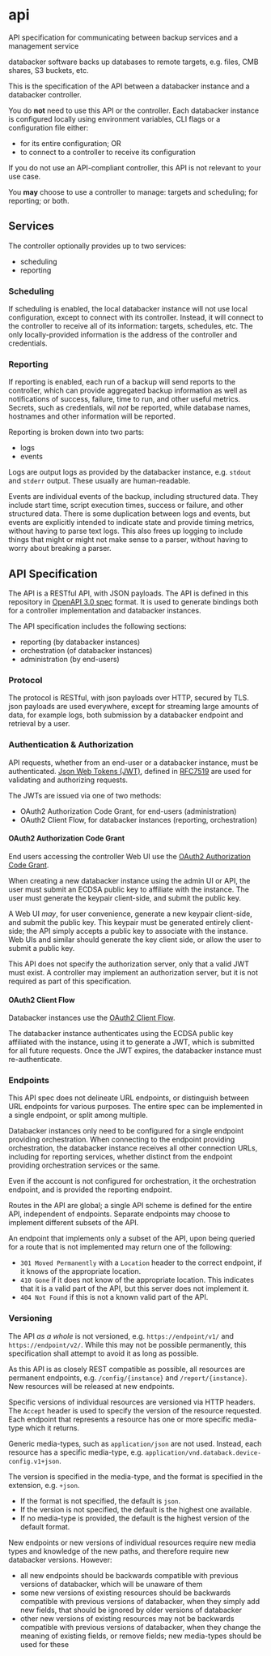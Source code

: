 # api

API specification for communicating between backup services and a management service

databacker software backs up databases to remote targets, e.g. files, CMB shares,
S3 buckets, etc.

This is the specification of the API between a databacker instance and a databacker controller.

You do **not** need to use this API or the controller. Each databacker instance
is configured locally using environment variables, CLI flags or a configuration file either:

* for its entire configuration; OR
* to connect to a controller to receive its configuration

If you do not use an API-compliant controller, this API is not relevant to your use case.

You **may** choose to use a controller to manage: targets and scheduling; for reporting; or both.

## Services

The controller optionally provides up to two services:

* scheduling
* reporting

### Scheduling

If scheduling is enabled, the local databacker instance will not use local configuration, except to
connect with its controller. Instead,
it will connect to the controller to receive all of its information: targets, schedules, etc. The only
locally-provided information is the address of the controller and credentials.

### Reporting

If reporting is enabled, each run of a backup will send reports to the controller, which can provide aggregated backup
information as well as notifications of success, failure, time to run, and other useful metrics.
Secrets, such as credentials, wil *not* be reported, while database names, hostnames and other
information will be reported.

Reporting is broken down into two parts:

* logs
* events

Logs are output logs as provided by the databacker instance, e.g. `stdout` and `stderr` output. These usually
are human-readable.

Events are individual events of the backup, including structured data. They include start time, script execution times,
success or failure, and other structured data. There is some duplication between logs and events, but events
are explicitly intended to indicate state and provide timing metrics, without having to parse text logs.
This also frees up logging to include things that might or might not make sense to a parser, without having to worry
about breaking a parser.

## API Specification

The API is a RESTful API, with JSON payloads.
The API is defined in this repository in [OpenAPI 3.0 spec](https://github.com/OAI/OpenAPI-Specification) format.
It is used to generate bindings both for a controller implementation and databacker instances.

The API specification includes the following sections:

* reporting (by databacker instances)
* orchestration (of databacker instances)
* administration (by end-users)

### Protocol

The protocol is RESTful, with json payloads over HTTP, secured by TLS.
json payloads are used everywhere, except for streaming large amounts of data,
for example logs, both submission by a databacker endpoint and retrieval by a user.

### Authentication & Authorization

API requests, whether from an end-user or a databacker instance, must be authenticated.
[Json Web Tokens (JWT)](https://jwt.io/), defined in [RFC7519](https://tools.ietf.org/html/rfc7519)
are used for validating and authorizing requests.

The JWTs are issued via one of two methods:

* OAuth2 Authorization Code Grant, for end-users (administration)
* OAuth2 Client Flow, for databacker instances (reporting, orchestration)

#### OAuth2 Authorization Code Grant

End users accessing the controller Web UI use the
[OAuth2 Authorization Code Grant](https://datatracker.ietf.org/doc/html/rfc6749#section-4.1).

When creating a new databacker instance using the admin UI or API, the user must submit an ECDSA public key
to affiliate with the instance. The user must generate the keypair client-side, and submit the public key.

A Web UI _may_, for user convenience, generate a new keypair client-side, and submit the public key.
This keypair must be generated entirely client-side; the API simply accepts a public key to associate with the
instance. Web UIs and similar should generate the key client side, or allow the user to submit a public key.

This API does not specify the authorization server, only that a valid JWT must exist.
A controller may implement an authorization server, but it is not required as part of this
specification.

#### OAuth2 Client Flow

Databacker instances use the [OAuth2 Client Flow](https://datatracker.ietf.org/doc/html/rfc6749#section-4.4).

The databacker instance authenticates using the ECDSA public key affiliated with the instance, using
it to generate a JWT, which is submitted for all future requests. Once the JWT expires, the databacker
instance must re-authenticate.

### Endpoints

This API spec does not delineate URL endpoints, or distinguish between URL endpoints for various
purposes. The entire spec can be implemented in a single endpoint, or split among multiple.

Databacker instances only need to be configured for a single endpoint providing orchestration.
When connecting to the endpoint providing orchestration, the databacker instance receives
all other connection URLs, including for reporting services, whether distinct from the endpoint
providing orchestration services or the same.

Even if the account is not configured for orchestration, it the orchestration endpoint,
and is provided the reporting endpoint.

Routes in the API are global; a single API scheme is defined for the entire API, independent of
endpoints. Separate endpoints may choose to implement different subsets of the API.

An endpoint that implements only a subset of the API, upon being queried for a route
that is not implemented may return one of the following:

* `301 Moved Permanently` with a `Location` header to the correct endpoint, if it knows of the appropriate location.
* `410 Gone` if it does not know of the appropriate location. This indicates that it is a valid part of the API, but this server does not implement it.
* `404 Not Found` if this is not a known valid part of the API.

### Versioning

The API _as a whole_ is not versioned, e.g. `https://endpoint/v1/` and `https://endpoint/v2/`.
While this may not be possible permanently, this specification shall attempt to avoid it as long
as possible.

As this API is as closely REST compatible as possible, all resources are permanent endpoints,
e.g. `/config/{instance}` and `/report/{instance}`. New resources will be released at new endpoints.

Specific versions of individual resources are versioned via HTTP headers.
The `Accept` header is used to specify the version of the resource requested.
Each endpoint that represents a resource has one or more specific media-type which it returns.

Generic media-types, such as `application/json` are not used. Instead, each resource has a specific
media-type, e.g. `application/vnd.databack.device-config.v1+json`.

The version is specified in the media-type, and the format is specified in the extension, e.g. `+json`.

* If the format is not specified, the default is `json`.
* If the version is not specified, the default is the highest one available.
* If no media-type is provided, the default is the highest version of the default format.

New endpoints or new versions of individual resources require new media types and knowledge of the
new paths, and therefore require new databacker versions. However:

* all new endpoints should be backwards compatible with previous versions of databacker, which will be unaware of them
* some new versions of existing resources should be backwards compatible with previous versions of databacker, when they simply add new fields, that should be ignored by older versions of databacker
* other new versions of existing resources may not be backwards compatible with previous versions of databacker, when they change the meaning of existing fields, or remove fields; new media-types should be used for these
